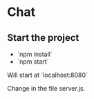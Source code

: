 # Chat

## Start the project
* ´npm install´
* ´npm start´

Will start at ´localhost:8080´

Change in the file server.js.